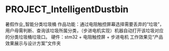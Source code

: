# PROJECT_IntelligentDustbin
暑假作业_智能分类垃圾桶
作品功能：通过电阻触控屏幕选择需要丢弃的“垃圾”，用户毋需判断、查询该垃圾所属分类，（步进电机实现）机器自动打开该垃圾对应的分类垃圾桶垃圾口。
硬件：stm32 + 电阻触控屏 + 步进电机
工作效果见“产品效果展示与设计方案”文件夹
